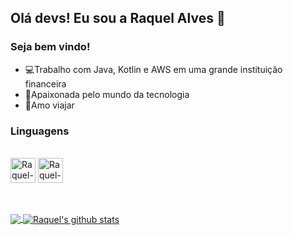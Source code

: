 ## Olá devs! Eu sou a Raquel Alves 👋

### Seja bem vindo!

- 💻Trabalho com Java, Kotlin e AWS em uma grande instituição financeira 
- 💞Apaixonada pelo mundo da tecnologia
- 🌴Amo viajar

<h3 align="left">Linguagens</h3>
<p align="left"> 

<div

<div style="diplay: inline_block"><br>
  <img align="center" alt="Raquel-Java" height"30" width="40" src="https://icongr.am/devicon/java-original-wordmark.svg?size=128&color=currentColor">
  <img align="center" alt="Raquel-AWS" height"30 width="40" src="https://icongr.am/devicon/amazonwebservices-original-wordmark.svg?size=128&color=currentColor">
</div>

</p>

<br><br>
<a href="https://github.com/raquelalvesas">
  <img align="center" src="https://github-readme-stats.vercel.app/api/top-langs/?username=raquelalvesas&theme=dark">
</a>
<a href="https://github.com/raquelalvesas">
 <img align="center" src="https://github-readme-stats.vercel.app/api?username=raquelalvesas&show_icons=true&theme=dark&line_height=30" alt="Raquel's github stats"/>
</a>



